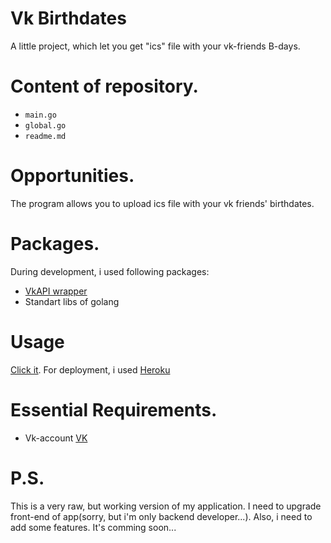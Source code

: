 # Vk Birthdates
A little project, which let you get "ics" file with your vk-friends B-days.

# Content of repository.
- `main.go`
- `global.go`
- `readme.md`

# Opportunities.
The program allows you to upload ics file with your vk friends' birthdates.

# Packages.
During development, i used following packages:
* [VkAPI wrapper](https://github.com/dimonchik0036/vk-api)
* Standart libs of golang

# Usage
[Click it](https://vkbdates.herokuapp.com).
For deployment, i used [Heroku](https://heroku.com)

# Essential Requirements.
* Vk-account [VK](https://vk.com)

# P.S.
This is a very raw, but working version of my application. I need to upgrade front-end of app(sorry, but i'm only backend developer...). Also, i need to add some features. It's comming soon...

